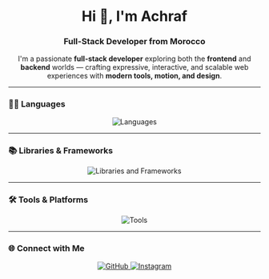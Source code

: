 <h1 align="center">Hi 👋, I'm Achraf</h1>
<h3 align="center">Full-Stack Developer from Morocco</h3>

<p align="center">
  I'm a passionate <strong>full-stack developer</strong> exploring both the <strong>frontend</strong> and <strong>backend</strong> worlds — crafting expressive, interactive, and scalable web experiences with <strong>modern tools, motion, and design</strong>.
</p>


---

### 🧑‍💻 Languages

<p align="center">
  <img src="https://skillicons.dev/icons?i=html,css,js,ts" alt="Languages" />
</p>

---

### 📚 Libraries & Frameworks

<p align="center">
  <img src="https://skillicons.dev/icons?i=react,nextjs,tailwind,threejs,express,nodejs" alt="Libraries and Frameworks" />
</p>


---

### 🛠️ Tools & Platforms

<p align="center">
  <img src="https://skillicons.dev/icons?i=git,vscode,figma" alt="Tools" />
</p>

---

### 🌐 Connect with Me

<p align="center">
  <a href="https://github.com/Midyass" target="_blank">
    <img src="https://skillicons.dev/icons?i=github" alt="GitHub" />
  </a>
  
  <a href="https://instagram.com/midyas_code" target="_blank">
    <img src="https://skillicons.dev/icons?i=instagram" alt="Instagram" />
  </a>
</p>

